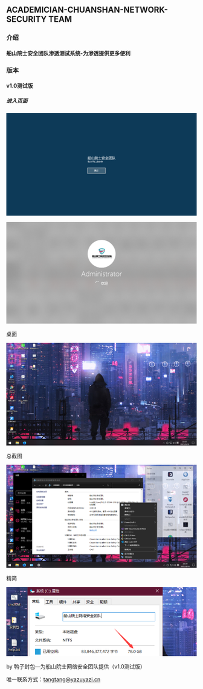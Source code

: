 ## ACADEMICIAN-CHUANSHAN-NETWORK-SECURITY TEAM

### 介绍

#### 船山院士安全团队渗透测试系统-为渗透提供更多便利

### 版本

#### v1.0测试版

##### 进入页面

![进入页面](./1.png)

![进入页面2](./2.png)

桌面

![桌面](./5.png)

总截图

![拉跨截图](./4.png)

精简

![精简](./3.png)

by 鸭子封包—为船山院士网络安全团队提供（v1.0测试版）

唯一联系方式：tangtang@yazuyazi.cn
